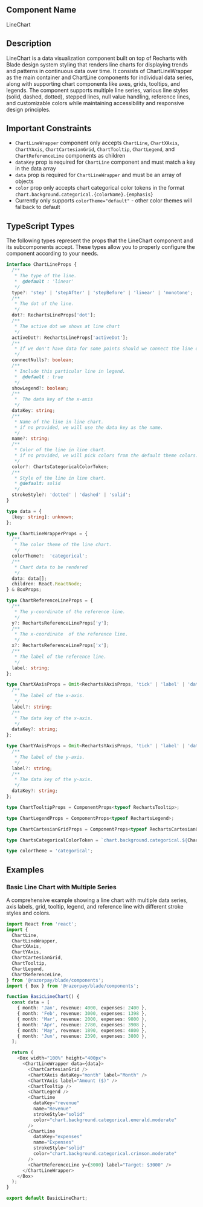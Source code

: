 ## Component Name

LineChart

## Description

LineChart is a data visualization component built on top of Recharts with Blade design system styling that renders line charts for displaying trends and patterns in continuous data over time. It consists of ChartLineWrapper as the main container and ChartLine components for individual data series, along with supporting chart components like axes, grids, tooltips, and legends. The component supports multiple line series, various line styles (solid, dashed, dotted), stepped lines, null value handling, reference lines, and customizable colors while maintaining accessibility and responsive design principles.

## Important Constraints

- `ChartLineWrapper` component only accepts `ChartLine`, `ChartXAxis`, `ChartYAxis`, `ChartCartesianGrid`, `ChartTooltip`, `ChartLegend`, and `ChartReferenceLine` components as children
- `dataKey` prop is required for `ChartLine` component and must match a key in the data array
- `data` prop is required for `ChartLineWrapper` and must be an array of objects
- `color` prop only accepts chart categorical color tokens in the format `chart.background.categorical.{colorName}.{emphasis}`
- Currently only supports `colorTheme="default"` - other color themes will fallback to default

## TypeScript Types

The following types represent the props that the LineChart component and its subcomponents accept. These types allow you to properly configure the component according to your needs.

```typescript
interface ChartLineProps {
  /**
   * The type of the line.
   *  @default : 'linear'
   */
  type?: 'step' | 'stepAfter' | 'stepBefore' | 'linear' | 'monotone';
  /**
   * The dot of the line.
   */
  dot?: RechartsLineProps['dot'];
  /**
   * The active dot we shows at line chart
   */
  activeDot?: RechartsLineProps['activeDot'];
  /**
   * If we don't have data for some points should we connect the line or should skip it.
   */
  connectNulls?: boolean;
  /**
   * Include this particular line in legend.
   *  @default : true
   */
  showLegend?: boolean;
  /**
   *  The data key of the x-axis
   */
  dataKey: string;
  /**
   * Name of the line in line chart.
   * if no provided, we will use the data key as the name.
   */
  name?: string;
  /**
   * Color of the line in line chart.
   * if no provided, we will pick colors from the default theme colors.
   */
  color?: ChartsCategoricalColorToken;
  /**
   * Style of the line in line chart.
   * @default: solid
   */
  strokeStyle?: 'dotted' | 'dashed' | 'solid';
}

type data = {
  [key: string]: unknown;
};

type ChartLineWrapperProps = {
  /**
   * The color theme of the line chart.
   */
  colorTheme?:  'categorical';
  /**
   * Chart data to be rendered
   */
  data: data[];
  children: React.ReactNode;
} & BoxProps;

type ChartReferenceLineProps = {
  /**
   * The y-coordinate of the reference line.
   */
  y?: RechartsReferenceLineProps['y'];
  /**
   * The x-coordinate  of the reference line.
   */
  x?: RechartsReferenceLineProps['x'];
  /**
   * The label of the reference line.
   */
  label: string;
};

type ChartXAxisProps = Omit<RechartsXAxisProps, 'tick' | 'label' | 'dataKey' | 'stroke'> & {
  /**
   * The label of the x-axis.
   */
  label?: string;
  /**
   * The data key of the x-axis.
   */
  dataKey?: string;
};

type ChartYAxisProps = Omit<RechartsYAxisProps, 'tick' | 'label' | 'dataKey' | 'stroke'> & {
  /**
   * The label of the y-axis.
   */
  label?: string;
  /**
   * The data key of the y-axis.
   */
  dataKey?: string;
};

type ChartTooltipProps = ComponentProps<typeof RechartsTooltip>;

type ChartLegendProps = ComponentProps<typeof RechartsLegend>;

type ChartCartesianGridProps = ComponentProps<typeof RechartsCartesianGrid>;

type ChartsCategoricalColorToken = `chart.background.categorical.${ChartColorCategories}.${keyof ChartCategoricalEmphasis}`;

type colorTheme = 'categorical';
```

## Examples

### Basic Line Chart with Multiple Series

A comprehensive example showing a line chart with multiple data series, axis labels, grid, tooltip, legend, and reference line with different stroke styles and colors.

```typescript
import React from 'react';
import {
  ChartLine,
  ChartLineWrapper,
  ChartXAxis,
  ChartYAxis,
  ChartCartesianGrid,
  ChartTooltip,
  ChartLegend,
  ChartReferenceLine,
} from '@razorpay/blade/components';
import { Box } from '@razorpay/blade/components';

function BasicLineChart() {
  const data = [
    { month: 'Jan', revenue: 4000, expenses: 2400 },
    { month: 'Feb', revenue: 3000, expenses: 1398 },
    { month: 'Mar', revenue: 2000, expenses: 9800 },
    { month: 'Apr', revenue: 2780, expenses: 3908 },
    { month: 'May', revenue: 1890, expenses: 4800 },
    { month: 'Jun', revenue: 2390, expenses: 3800 },
  ];

  return (
    <Box width="100%" height="400px">
      <ChartLineWrapper data={data}>
        <ChartCartesianGrid />
        <ChartXAxis dataKey="month" label="Month" />
        <ChartYAxis label="Amount ($)" />
        <ChartTooltip />
        <ChartLegend />
        <ChartLine
          dataKey="revenue"
          name="Revenue"
          strokeStyle="solid"
          color="chart.background.categorical.emerald.moderate"
        />
        <ChartLine
          dataKey="expenses"
          name="Expenses"
          strokeStyle="solid"
          color="chart.background.categorical.crimson.moderate"
        />
        <ChartReferenceLine y={3000} label="Target: $3000" />
      </ChartLineWrapper>
    </Box>
  );
}

export default BasicLineChart;
```